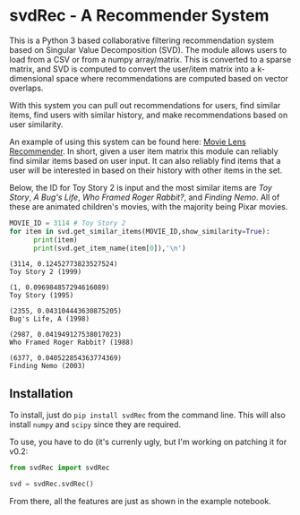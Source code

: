# svdRec - A Recommender System

This is a Python 3 based collaborative filtering recommendation system based on Singular Value
Decomposition (SVD). The module allows users to load from a CSV or from a numpy
array/matrix. This is converted to a sparse matrix, and SVD is computed to
convert the user/item matrix into a k-dimensional space where recommendations
are computed based on vector overlaps. 

With this system you can pull out recommendations for users, find similar
items, find users with similar history, and make recommendations based on user
similarity.

An example of using this system can be found here: [Movie Lens
Recommender](svdRec_example.ipynb). In short, given a user item matrix this
module can reliably find similar items based on user input. It can also
reliably find items that a user will be interested in based on their history
with other items in the set.

Below, the ID for Toy Story 2 is input and the most similar items are _Toy Story_, _A Bug's Life_,
_Who Framed Roger Rabbit?_, and _Finding Nemo_. All of these are animated
children's movies, with the majority being Pixar movies. 

```python
MOVIE_ID = 3114 # Toy Story 2
for item in svd.get_similar_items(MOVIE_ID,show_similarity=True):
      print(item)
      print(svd.get_item_name(item[0]),'\n')
```
```
(3114, 0.12452773823527524)
Toy Story 2 (1999) 

(1, 0.096984857294616089)
Toy Story (1995) 

(2355, 0.043104443630875205)
Bug's Life, A (1998) 

(2987, 0.041949127538017023)
Who Framed Roger Rabbit? (1988) 

(6377, 0.040522854363774369)
Finding Nemo (2003) 
```

## Installation

To install, just do `pip install svdRec` from the command line. This will also
install `numpy` and `scipy` since they are required.

To use, you have to do (it's currenly ugly, but I'm working on patching it for
v0.2:

```python
from svdRec import svdRec

svd = svdRec.svdRec()
```

From there, all the features are just as shown in the example notebook.
